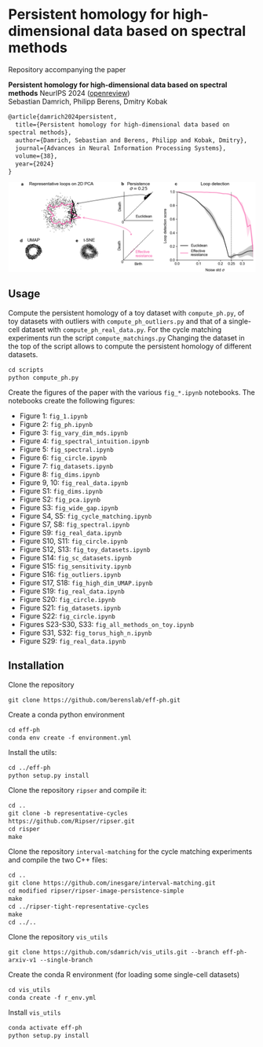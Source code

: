 # Persistent homology for high-dimensional data based on spectral methods
Repository accompanying the paper 

**Persistent homology for high-dimensional data based on spectral methods** NeurIPS 2024 ([openreview](https://openreview.net/forum?id=ARV1gJSOzV))  
Sebastian Damrich, Philipp Berens, Dmitry Kobak

```
@article{damrich2024persistent,
  title={Persistent homology for high-dimensional data based on spectral methods},
  author={Damrich, Sebastian and Berens, Philipp and Kobak, Dmitry},
  journal={Advances in Neural Information Processing Systems},
  volume={38},
  year={2024}
}
``` 

<p align="center"> <img alt="PH with Effective resistance vs Euclidean distance on Circle" src="/figures/fig_1.png">

## Usage
Compute the persistent homology of a toy dataset with `compute_ph.py`, of toy datasets with outliers with `compute_ph_outliers.py`
and that of a single-cell dataset with `compute_ph_real_data.py`. For the cycle matching experiments run the script 
`compute_matchings.py` Changing the dataset in the top of the script allows to compute the persistent homology of different datasets.
```
cd scripts
python compute_ph.py
```

Create the figures of the paper with the various `fig_*.ipynb` notebooks. The notebooks create the following figures:
- Figure 1: `fig_1.ipynb`
- Figure 2: `fig_ph.ipynb`
- Figure 3: `fig_vary_dim_mds.ipynb`
- Figure 4: `fig_spectral_intuition.ipynb`
- Figure 5: `fig_spectral.ipynb`
- Figure 6: `fig_circle.ipynb`
- Figure 7: `fig_datasets.ipynb`
- Figure 8: `fig_dims.ipynb`
- Figure 9, 10: `fig_real_data.ipynb`
- Figure S1: `fig_dims.ipynb`
- Figure S2: `fig_pca.ipynb`
- Figure S3: `fig_wide_gap.ipynb`
- Figure S4, S5: `fig_cycle_matching.ipynb`
- Figure S7, S8: `fig_spectral.ipynb`
- Figure S9: `fig_real_data.ipynb`
- Figure S10, S11: `fig_circle.ipynb`
- Figure S12, S13: `fig_toy_datasets.ipynb`
- Figure S14: `fig_sc_datasets.ipynb`
- Figure S15: `fig_sensitivity.ipynb`
- Figure S16: `fig_outliers.ipynb`
- Figure S17, S18: `fig_high_dim_UMAP.ipynb`
- Figure S19: `fig_real_data.ipynb`
- Figure S20: `fig_circle.ipynb`
- Figure S21: `fig_datasets.ipynb`
- Figure S22: `fig_circle.ipynb`
- Figures S23-S30, S33: `fig_all_methods_on_toy.ipynb`
- Figure S31, S32: `fig_torus_high_n.ipynb`
- Figure S29: `fig_real_data.ipynb`


## Installation
Clone the repository
```
git clone https://github.com/berenslab/eff-ph.git
```

Create a conda python environment
```
cd eff-ph
conda env create -f environment.yml
```

Install the utils:
```
cd ../eff-ph
python setup.py install
```

Clone the repository `ripser` and compile it:
```
cd ..
git clone -b representative-cycles https://github.com/Ripser/ripser.git
cd risper
make
``` 

Clone the repository `interval-matching` for the cycle matching experiments and compile the two C++ files:
```
cd ..
git clone https://github.com/inesgare/interval-matching.git
cd modified ripser/ripser-image-persistence-simple
make 
cd ../ripser-tight-representative-cycles
make
cd ../..
```

Clone the repository `vis_utils`
```
git clone https://github.com/sdamrich/vis_utils.git --branch eff-ph-arxiv-v1 --single-branch
```

Create the conda R environment (for loading some single-cell datasets)
```
cd vis_utils
conda create -f r_env.yml
```

Install `vis_utils`
```
conda activate eff-ph
python setup.py install
```


